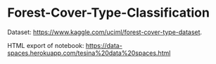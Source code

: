 # Forest-Cover-Type-Classification
Dataset: https://www.kaggle.com/uciml/forest-cover-type-dataset.

HTML export of notebook: https://data-spaces.herokuapp.com/tesina%20data%20spaces.html

